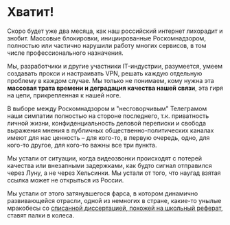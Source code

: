 # Хватит!

Скоро будет уже два месяца, как наш российский интернет лихорадит и знобит. Массовые блокировки, инициированные Роскомнадзором, полностью или частично нарушили работу многих сервисов, в том числе профессионального назначения.

Мы, разработчики и другие участники IT-индустрии, разумеется, умеем создавать прокси и настраивать VPN, решать каждую отдельную проблему в каждом случае. Мы только не понимаем, кому нужна эта **массовая трата времени и деградация качества нашей связи**, эта гиря на цепи, прикрепленная к нашей ноге.

В выборе между Роскомнадзором и "несговорчивым" Телеграмом наши симпатии полностью на стороне последнего, т.к. приватность  личной жизни, конфиденциальность деловой переписки и свобода выражения мнения в публичных общественно-политических каналах имеют для нас ценность – для кого-то, в первую очередь, одно, для кого-то другое, для кого-то важны все три пункта.

Мы устали от ситуации, когда видеозвонки происходят с потерей качества или внезапными задержками, как будто сигнал отправился через Луну, а не через Хельсинки. Мы устали от того, что наугад взятая ссылка может не открыться из России. 

Мы устали от этого затянувшегося фарса, в котором динамично развивающейся отрасли, одной из немногих в стране, какие-то унылые мракобесы со [списанной диссертацией, похожей на школьный реферат](https://www.dissernet.org/expertise/zharovaa2003.htm), ставят палки в колеса.
